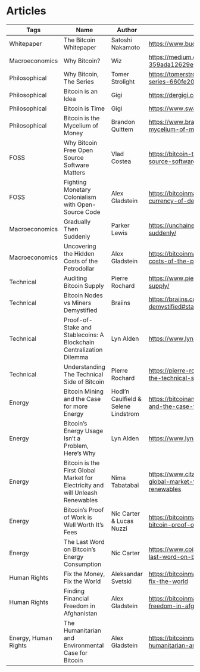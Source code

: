 # Articles

| Tags                 	| Name                                                                           	| Author                              	| Link                                                                                                     	|
|----------------------	|--------------------------------------------------------------------------------	|-------------------------------------	|----------------------------------------------------------------------------------------------------------	|
| Whitepaper           	| The Bitcoin Whitepaper                                                         	| Satoshi Nakamoto                    	| https://www.buddylasta.com/pdfs/bitcoin.pdf                                                              	|
| Macroeconomics       	| Why Bitcoin?                                                                   	| Wiz                                 	| https://medium.com/@wiz/why-bitcoin-359ada12629e                                                         	|
| Philosophical        	| Why Bitcoin, The Series                                                        	| Tomer Strolight                     	| https://tomerstrolight.medium.com/why-bitcoin-the-series-660fe20ec244                                    	|
| Philosophical        	| Bitcoin is an Idea                                                             	| Gigi                                	| https://dergigi.com/2021/06/13/bitcoin-is-an-idea/                                                       	|
| Philosophical        	| Bitcoin is Time                                                                	| Gigi                                	| https://www.swanbitcoin.com/bitcoin-is-time/                                                             	|
| Philosophical        	| Bitcoin is the Mycelium of Money                                               	| Brandon Quittem                     	| https://www.brandonquittem.com/bitcoin-is-the-mycelium-of-money/                                         	|
| FOSS                 	| Why Bitcoin Free Open Source Software Matters                                  	| Vlad Costea                         	| https://bitcoin-takeover.com/why-bitcoin-free-open-source-software-matters/amp/                          	|
| FOSS                 	| Fighting Monetary Colonialism with Open-Source Code                            	| Alex Gladstein                      	| https://bitcoinmagazine.com/culture/bitcoin-a-currency-of-decolonization                                 	|
| Macroeconomics       	| Gradually Then Suddenly                                                        	| Parker Lewis                        	| https://unchained.com/blog/category/gradually-then-suddenly/                                             	|
| Macroeconomics       	| Uncovering the Hidden Costs of the Petrodollar                                 	| Alex Gladstein                      	| https://bitcoinmagazine.com/culture/the-hidden-costs-of-the-petrodollar                                  	|
| Technical            	| Auditing Bitcoin Supply                                                        	| Pierre Rochard                      	| https://www.pierrerochard.com/auditing-bitcoin-supply/                                                   	|
| Technical            	| Bitcoin Nodes vs Miners Demystified                                            	| Braiins                             	| https://braiins.com/blog/bitcoin-nodes-vs-miners-demystified#start                                       	|
| Technical            	| Proof-of-Stake and Stablecoins: A Blockchain Centralization Dilemma            	| Lyn Alden                           	| https://www.lynalden.com/proof-of-stake/                                                                 	|
| Technical            	| Understanding The Technical Side of Bitcoin                                    	| Pierre Rochard                      	| https://pierre-rochard.medium.com/understanding-the-technical-side-of-bitcoin-2c212dd65c09               	|
| Energy               	| Bitcoin Mining and the Case for more Energy                                    	| Hodl’n Caulfield & Selene Lindstrom 	| https://bitcoinandenergy.medium.com/bitcoin-mining-and-the-case-for-more-energy-90094ce25fac             	|
| Energy               	| Bitcoin’s Energy Usage Isn’t a Problem, Here’s Why                             	| Lyn Alden                           	| https://www.lynalden.com/bitcoin-energy/                                                                 	|
| Energy               	| Bitcoin is the First Global Market for Electricity and will Unleash Renewables 	| Nima Tabatabai                      	| https://www.citadel21.com/bitcoin-is-the-first-global-market-for-electricity-and-will-unleash-renewables 	|
| Energy               	| Bitcoin’s Proof of Work is Well Worth It’s Fees                                	| Nic Carter & Lucas Nuzzi            	| https://bitcoinmagazine.com/business/the-value-of-bitcoin-proof-of-work                                  	|
| Energy               	| The Last Word on Bitcoin’s Energy Consumption                                  	| Nic Carter                          	| https://www.coindesk.com/business/2020/05/19/the-last-word-on-bitcoins-energy-consumption/               	|
| Human Rights         	| Fix the Money, Fix the World                                                   	| Aleksandar Svetski                  	| https://bitcoinmagazine.com/culture/fix-the-money-fix-the-world                                          	|
| Human Rights         	| Finding Financial Freedom in Afghanistan                                       	| Alex Gladstein                      	| https://bitcoinmagazine.com/culture/bitcoin-financial-freedom-in-afghanistan                             	|
| Energy, Human Rights 	| The Humanitarian and Environmental Case for Bitcoin                            	| Alex Gladstein                      	| https://bitcoinmagazine.com/culture/bitcoin-is-humanitarian-and-environmental                            	|